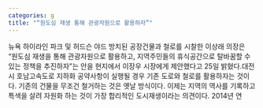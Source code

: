 ```yaml
---
categories: g
title: "“원도심 재생 통해 관광자원으로 활용하자”"
---
```

뉴욕 하이라인 파크 및 허드슨 야드 방치된 공장건물과 철로를 시찰한 이상래 의장은 “원도심 재생을 통해 관광자원으로 활용하고, 지역주민들의 휴식공간으로 탈바꿈할 수 있는 정책을 추진하자”는 안을 현지에서 이장우 시장에게 제안했다고 25일 밝혔다.대전시 호남고속도로 지하화 공약사항이 실행될 경우 기존 도로와 철로를 활용하자는 것이다. 기존의 건물을 무조건 철거하는 것은 옛날 방식이다. 이제는 지역의 역사를 기록하고 특색을 살려 자원화 하는 것이 가장 합리적인 도시재생이라는 의견이다.																						2014년 연